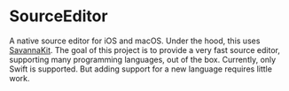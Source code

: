 # SourceEditor

A native source editor for iOS and macOS. Under the hood, this uses [SavannaKit](https://github.com/louisdh/savannakit). The goal of this project is to provide a very fast source editor, supporting many programming languages, out of the box. Currently, only Swift is supported. But adding support for a new language requires little work.

